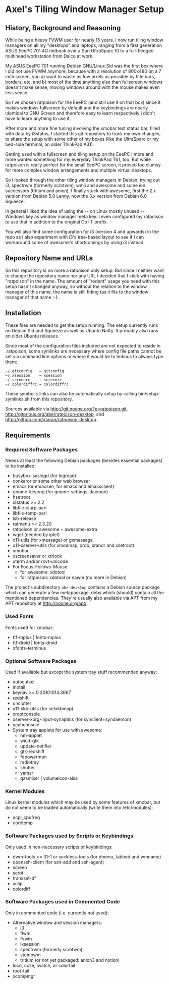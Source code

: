 Axel's Tiling Window Manager Setup
==================================

History, Background and Reasoning
---------------------------------

While being a heavy FVWM user for nearly 15 years, I now run tiling
window managers on all my "desktops" and laptops, ranging from a first
generation ASUS EeePC 701 4G netbook over a Sun UltraSparc 10 to a
full-fledged multihead workstation from Dalco at work.

My ASUS EeePC 701 running Debian GNU/Linux Sid was the first box where
I did not use FVWM anymore, because with a resolution of 800x480 on a
7 inch screen, you a) want to waste as few pixels as possible by title
bars, borders, etc. and b) most of the time anything else than
fullscreen windows doesn't make sense, moving windows around with the
mouse makes even less sense.

So I've chosen ratpoison for the EeePC (and still use it on that box)
since it makes windows fullscreen by default and the keybindings are
nearly identical to GNU Screen and therefore easy to learn
respectively I didn't have to learn anything to use it.

After more and more fine tuning involving the xmobar text status bar,
filled with data by i3status, I started this git repository to track
my own changes, to share the setup with some other of my boxes (like
the UltraSparc or my bed-side terminal, an older ThinkPad A31).

Getting used with a fullscreen and tiling setup on the EeePC I more
and more wanted something for my everyday ThinkPad T61, too. But while
ratpoison is really perfect for the small EeePC screen, it proved too
clumsy for more complex window arrangements and multiple virtual
desktops.

So I looked through the other tiling window managers in Debian, trying
out i3, spectrwm (formerly scrotwm), wmii and awesome and some ion
successors (tritium and anion). I finally stuck with awesome, first
the 2.x version from Debian 5.0 Lenny, now the 3.x version from Debian
6.0 Squeeze.

In general I liked the idea of using the -- on Linux mostly unused --
Windows key as window manager meta key. I even configured my ratpoison
to use that in addition to the original Ctrl-T prefix.

You will also find some configuration for i3 (version 4 and upwards)
in the repo as I also experiment with i3's tree-based layout to see if
I can workaround some of awesome's shortcomings by using i3 instead.


Repository Name and URLs
------------------------

So this repository is no more a ratpoison only setup. But since I
neither want to change the repository name nor any URL I decided that
I stick with having "ratpoison" in the name. The amount of "rodent"
usage you need with this setup hasn't changed anyway, so without the
relation to the window manager of this name, the name is still fitting
(as it fits to the window manager of that name :-).


Installation
------------

These files are needed to get the setup running. The setup currently
runs on Debian Sid and Squeeze as well as Ubuntu Natty. It probably
also runs on older Ubuntu releases.

Since most of the configuration files included are not expected to
reside in .ratpoison, some symlinks are necessary where config file
paths cannot be set via command line options or where it would be to
tedious to always type them:

    ~/.gitconfig   → gitconfig
    ~/.xsession    → xsession
    ~/.screenrc    → screenrc
    ~/.colordiffrc → colordiffrc

These symbolic links can also be automatically setup by calling
bin/setup-symlinks.sh from this repository.

Sources available via http://git.noone.org/?p=ratpoison.git,
http://gitorious.org/abe/ratpoison-desktop, and
http://github.com/xtaran/ratpoison-desktop.

Requirements
------------

### Required Software Packages

Needs at least the following Debian packages (besides essential
packages) to be installed:

* busybox-syslogd (for logread)
* conkeror or some other web browser
* emacs (or emacsen, for emacs and emacsclient)
* gnome-keyring (for gnome-settings-daemon)
* hsetroot
* i3status >= 2.2
* libfile-slurp-perl
* libfile-temp-perl
* lsb-release
* ratmenu >= 2.3.20
* ratpoison or awesome + awesome-extra
* wget (needed by iplet)
* x11-utils (for xmessage) or gxmessage
* x11-xserver-utils (for xmodmap, xrdb, xrandr and xsetroot)
* xmobar
* xscreensaver or xtrlock
* xterm and/or rxvt-unicode
* For Focus-Follows-Mouse:
  * for awesome: xdotool
  * for ratpoison: xdotool or nawm (no more in Debian)

The project's subdirectory `abe-desktop` contains a Debian source
package which can generate a few metapackage .debs which (should)
contain all the mentioned dependencies. They're usually also available
via APT from my APT repository at http://noone.org/apt/.

### Used Fonts

Fonts used for xmobar:

* ttf-mplus | fonts-mplus
* ttf-droid | fonts-droid
* xfonts-terminus

### Optional Software Packages

Used if available but except the system tray stuff recommended anyway:

* autocutsel
* inotail
* keynav >= 0.20101014.3067
* redshift
* unclutter
* x11-xkb-utils (for setxkbmap)
* xrootconsole
* xserver-xorg-input-synaptics (for synclient+syndaemon)
* yeahconsole
* System tray applets for use with awesome:
  * nm-applet
  * wicd-gtk
  * update-notifier
  * gtk-redshift
  * fdpowermon
  * radiotray
  * shutter
  * yarssr
  * qasmixer | volumeicon-alsa

### Kernel Modules

Linux kernel modules which may be used by some features of xmobar, but
do not seem to be loaded automatically (write them into /etc/modules):

* acpi_cpufreq
* coretemp

### Software Packages used by Scripts or Keybindings

Only used in non-necessary scripts or keybindings:

* dwm-tools >= 31-1 or suckless-tools (for dmenu, tabbed and wmname)
* openssh-client (for ssh-add and ssh-agent)
* screen
* scrot
* transset-df
* xclip
* colordiff

### Software Packages used in Commented Code

Only in commented code (i.e. currently not used):

* Alternative window and session managers:
  * i3
  * flwm
  * fvwm
  * lxsession
  * spectrwm (formerly scrotwm)
  * stumpwm
  * tritium (or not yet packaged: anion3 and notion)
* loco, ccze, lwatch, or colortail
* root-tail
* xcompmgr
